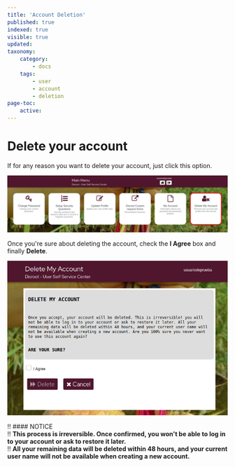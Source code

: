 ```yaml
---
title: 'Account Deletion'
published: true
indexed: true
visible: true
updated:
taxonomy:
    category:
        - docs
    tags:
        - user
        - account
        - deletion
page-toc:
    active:
---
```


# Delete your account
If for any reason you want to delete your account, just click this option.

![](en/dashboard_delete.png)

Once you're sure about deleting the account, check the **I Agree** box and finally **Delete**.

![](en/delete.png)

!! #### NOTICE<br>
!! **This process is irreversible. Once confirmed, you won't be able to log in to your account or ask to restore it later.**<br>
!! **All your remaining data will be deleted within 48 hours, and your current user name will not be available when creating a new account.**

